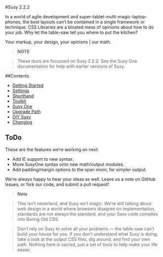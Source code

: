 #Susy 2.2.2

In a world of agile development and super-tablet-multi-magic-laptop-phones, the best layouts can’t be contained in a single framework or technique. CSS Libraries are a bloated mess of opinions about how to do your job. Why let the table-saw tell you where to put the kitchen?

Your markup, your design, your opinions | our math.


> **NOTE**

>These docs are focussed on Susy 2.2.2. See the Susy One documentation for help with earlier versions of Susy.

##Contents

* [Getting Started](doc/getting_started.md)
* [Settings](doc/settings.md)
* [Shorthand](doc/shorthand.md)
* [Toolkit](doc/toolkit.md)
* [Susy One](doc/susy_one.md)
* [Upgrade Path](doc/upgrade_path.md)
* [DIY Susy](doc/diy_susy.md)
* [Changlog](doc/changlog.md)


## ToDo

These are the features we’re working on next:

* Add IE support to new syntax.
* Move SusyOne syntax onto new math/output modules.
* Add padding/margin options to the span mixin, for simpler output.

We’re always happy to hear your ideas as well. Leave us a note on GitHub Issues, or fork our code, and submit a pull request!

> **Note**

> This isn’t neverland, and Susy isn’t magic. We’re still talking about web design in a world where browsers disagree on implementation, standards are not always the standard, and your Sass code compiles into Boring Old CSS.

> Don’t rely on Susy to solve all your problems — the table-saw can’t build your house for you. If you don’t understand what Susy is doing, take a look at the output CSS files, dig around, and find your own path. Nothing here is sacred, just a set of tools to help make your life easier.